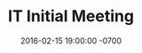 ---
layout: meeting
title: IT Initial Meeting
date: 2016-02-15 19:00:00 -0700
participants:
  - Ludmilla Aires
  - Daniel Negri
  - Amanda Letícia
where: Union City, New Jersey
duration: 90min
topics:
  - "Intro to thesis: general explanation of project goals and requirements"
  - "Initial reactions: reference-sharing and clarifications about my language learning approach"
  - "The role of audio:<ul>
    <li>Is it going to reconize voice commands?</li>
    <li>Does the accuracy of what the user says really matter?</li></ul>"
  - "Discuss and define platforms to use in the prototyping of the project"
results:
  - "Ludmilla Aires joined the thesis committee"
  - "Audio was defined to have two main purposes<ul>
    <li>Audio interface: changing screens, advancing in the exercises</li>
    <li>'Are you there?': making sure the user is interacting with the software</li></ul>"
  - "Exercise proposals: inital sketches and more reference-sharing"
---